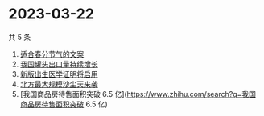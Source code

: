 # 2023-03-22

共 5 条

<!-- BEGIN -->
<!-- 最后更新时间 Wed Mar 22 2023 05:11:06 GMT+0800 (China Standard Time) -->

1. [适合春分节气的文案](https://www.zhihu.com/search?q=适合春分节气的文案)
1. [我国罐头出口量持续增长](https://www.zhihu.com/search?q=我国罐头出口量持续增长)
1. [新版出生医学证明将启用](https://www.zhihu.com/search?q=新版出生医学证明将启用)
1. [北方最大规模沙尘天来袭](https://www.zhihu.com/search?q=北方最大规模沙尘天来袭)
1. [我国商品房待售面积突破 6.5
   亿](https://www.zhihu.com/search?q=我国商品房待售面积突破 6.5 亿)

<!-- END -->
